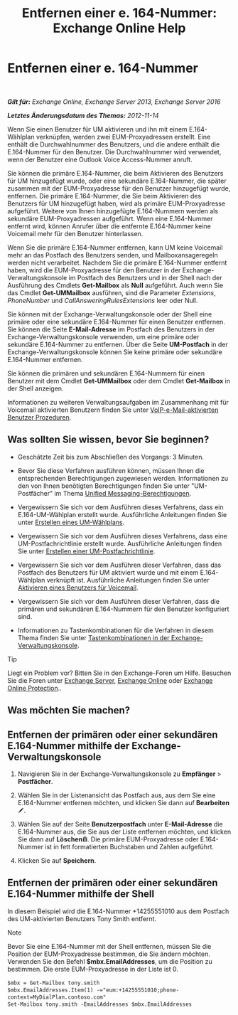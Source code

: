 ﻿---
title: 'Entfernen einer e. 164-Nummer: Exchange Online Help'
TOCTitle: Entfernen einer e. 164-Nummer
ms:assetid: 17941918-7dc5-41a0-b540-09f2f907362b
ms:mtpsurl: https://technet.microsoft.com/de-de/library/JJ662759(v=EXCHG.150)
ms:contentKeyID: 50554783
ms.date: 05/23/2018
mtps_version: v=EXCHG.150
ms.translationtype: MT
---

# Entfernen einer e. 164-Nummer

 

_**Gilt für:** Exchange Online, Exchange Server 2013, Exchange Server 2016_

_**Letztes Änderungsdatum des Themas:** 2012-11-14_

Wenn Sie einen Benutzer für UM aktivieren und ihn mit einem E.164-Wählplan verknüpfen, werden zwei EUM-Proxyadressen erstellt. Eine enthält die Durchwahlnummer des Benutzers, und die andere enthält die E.164-Nummer für den Benutzer. Die Durchwahlnummer wird verwendet, wenn der Benutzer eine Outlook Voice Access-Nummer anruft.

Sie können die primäre E.164-Nummer, die beim Aktivieren des Benutzers für UM hinzugefügt wurde, oder eine sekundäre E.164-Nummer, die später zusammen mit der EUM-Proxyadresse für den Benutzer hinzugefügt wurde, entfernen. Die primäre E.164-Nummer, die Sie beim Aktivieren des Benutzers für UM hinzugefügt haben, wird als primäre EUM-Proxyadresse aufgeführt. Weitere von Ihnen hinzugefügte E.164-Nummern werden als sekundäre EUM-Proxyadressen aufgeführt. Wenn eine E.164-Nummer entfernt wird, können Anrufer über die entfernte E.164-Nummer keine Voicemail mehr für den Benutzer hinterlassen.

Wenn Sie die primäre E.164-Nummer entfernen, kann UM keine Voicemail mehr an das Postfach des Benutzers senden, und Mailboxansageregeln werden nicht verarbeitet. Nachdem Sie die primäre E.164-Nummer entfernt haben, wird die EUM-Proxyadresse für den Benutzer in der Exchange-Verwaltungskonsole im Postfach des Benutzers und in der Shell nach der Ausführung des Cmdlets **Get-Mailbox** als **Null** aufgeführt. Auch wenn Sie das Cmdlet **Get-UMMailbox** ausführen, sind die Parameter *Extensions*, *PhoneNumber* und *CallAnsweringRulesExtensions* leer oder Null.

Sie können mit der Exchange-Verwaltungskonsole oder der Shell eine primäre oder eine sekundäre E.164-Nummer für einen Benutzer entfernen. Sie können die Seite **E-Mail-Adresse** im Postfach des Benutzers in der Exchange-Verwaltungskonsole verwenden, um eine primäre oder sekundäre E.164-Nummer zu entfernen. Über die Seite **UM-Postfach** in der Exchange-Verwaltungskonsole können Sie keine primäre oder sekundäre E.164-Nummer entfernen.

Sie können die primären und sekundären E.164-Nummern für einen Benutzer mit dem Cmdlet **Get-UMMailbox** oder dem Cmdlet **Get-Mailbox** in der Shell anzeigen.

Informationen zu weiteren Verwaltungsaufgaben im Zusammenhang mit für Voicemail aktivierten Benutzern finden Sie unter [VoIP-e-Mail-aktivierten Benutzer Prozeduren](https://review.docs.microsoft.com/de-de/exchange/voice-mail-unified-messaging/set-up-voice-mail/voice-mail-enabled-user-procedures).

## Was sollten Sie wissen, bevor Sie beginnen?

  - Geschätzte Zeit bis zum Abschließen des Vorgangs: 3 Minuten.

  - Bevor Sie diese Verfahren ausführen können, müssen Ihnen die entsprechenden Berechtigungen zugewiesen werden. Informationen zu den von Ihnen benötigten Berechtigungen finden Sie unter "UM-Postfächer" im Thema [Unified Messaging-Berechtigungen](unified-messaging-permissions-exchange-2013-help.md).

  - Vergewissern Sie sich vor dem Ausführen dieses Verfahrens, dass ein E.164-UM-Wählplan erstellt wurde. Ausführliche Anleitungen finden Sie unter [Erstellen eines UM-Wählplans](https://review.docs.microsoft.com/de-de/exchange/voice-mail-unified-messaging/connect-voice-mail-system/create-um-dial-plan).

  - Vergewissern Sie sich vor dem Ausführen dieses Verfahrens, dass eine UM-Postfachrichtlinie erstellt wurde. Ausführliche Anleitungen finden Sie unter [Erstellen einer UM-Postfachrichtlinie](https://review.docs.microsoft.com/de-de/exchange/voice-mail-unified-messaging/set-up-voice-mail/create-um-mailbox-policy).

  - Vergewissern Sie sich vor dem Ausführen dieser Verfahren, dass das Postfach des Benutzers für UM aktiviert wurde und mit einem E.164-Wählplan verknüpft ist. Ausführliche Anleitungen finden Sie unter [Aktivieren eines Benutzers für Voicemail](https://review.docs.microsoft.com/de-de/exchange/voice-mail-unified-messaging/set-up-voice-mail/enable-a-user-for-voice-mail).

  - Vergewissern Sie sich vor dem Ausführen dieser Verfahren, dass die primären und sekundären E.164-Nummern für den Benutzer konfiguriert sind.

  - Informationen zu Tastenkombinationen für die Verfahren in diesem Thema finden Sie unter [Tastenkombinationen in der Exchange-Verwaltungskonsole](keyboard-shortcuts-in-the-exchange-admin-center-exchange-online-protection-help.md).


> [!TIP]
> Liegt ein Problem vor? Bitten Sie in den Exchange-Foren um Hilfe. Besuchen Sie die Foren unter <A href="https://go.microsoft.com/fwlink/p/?linkid=60612">Exchange Server</A>, <A href="https://go.microsoft.com/fwlink/p/?linkid=267542">Exchange Online</A> oder <A href="https://go.microsoft.com/fwlink/p/?linkid=285351">Exchange Online Protection</A>..



## Was möchten Sie machen?

## Entfernen der primären oder einer sekundären E.164-Nummer mithilfe der Exchange-Verwaltungskonsole

1.  Navigieren Sie in der Exchange-Verwaltungskonsole zu **Empfänger** \> **Postfächer**.

2.  Wählen Sie in der Listenansicht das Postfach aus, aus dem Sie eine E.164-Nummer entfernen möchten, und klicken Sie dann auf **Bearbeiten**![Bearbeitungssymbol](images/Bb124582.6f53ccb2-1f13-4c02-bea0-30690e6ea71d(EXCHG.150).gif "Bearbeitungssymbol").

3.  Wählen Sie auf der Seite **Benutzerpostfach** unter **E-Mail-Adresse** die E.164-Nummer aus, die Sie aus der Liste entfernen möchten, und klicken Sie dann auf **Löschen**![Löschen (Symbol)](images/JJ657511.14f639f6-61e8-4418-bbfb-0db14de9d2f5(EXCHG.150).gif "Löschen (Symbol)"). Die primäre EUM-Proxyadresse oder E.164-Nummer ist in fett formatierten Buchstaben und Zahlen aufgeführt.

4.  Klicken Sie auf **Speichern**.

## Entfernen der primären oder einer sekundären E.164-Nummer mithilfe der Shell

In diesem Beispiel wird die E.164-Nummer +14255551010 aus dem Postfach des UM-aktivierten Benutzers Tony Smith entfernt.


> [!NOTE]
> Bevor Sie eine E.164-Nummer mit der Shell entfernen, müssen Sie die Position der EUM-Proxyadresse bestimmen, die Sie ändern möchten. Verwenden Sie den Befehl <STRONG>$mbx.EmailAddresses</STRONG>, um die Position zu bestimmen. Die erste EUM-Proxyadresse in der Liste ist 0.



    $mbx = Get-Mailbox tony.smith
    $mbx.EmailAddresses.Item(1) -="eum:+14255551010;phone-context=MyDialPlan.contoso.com"
    Set-Mailbox tony.smith -EmailAddresses $mbx.EmailAddresses

